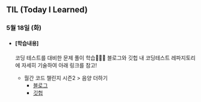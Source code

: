 ## TIL (Today I Learned)

### 5월 18일 (화)

- #### [학습내용]
  
  코딩 테스트를 대비한 문제 풀이 학습🧑🏻‍💻
  블로그와 깃헙 내 코딩테스트 레파지토리에 자세히 기술하여 아래 링크를 참고!
  
  - 월간 코드 챌린지 시즌2 > 음양 더하기
    - [블로그](https://green1229.tistory.com/116)
    - [깃헙](https://github.com/GREENOVER/CodingTest/tree/main/음양%20더하기)

